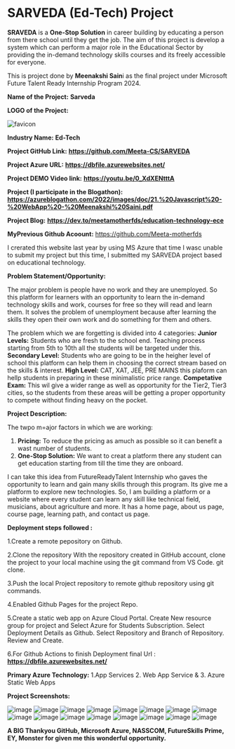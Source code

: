 # SARVEDA (Ed-Tech) Project
**SRAVEDA** is a **One-Stop Solution** in career building by educating a person from there school until they get the job.
The aim of this project is develop a system which can perform a major role in the Educational Sector by providing the in-demand technology skills courses and its freely accessible for everyone.

This is project done by **Meenakshi Sain**i as the final project under Microsoft Future Talent Ready Internship Program 2024.

**Name of the Project:**  **Sarveda**

**LOGO of the Project:**

![favicon](https://github.com/Meeta-CS/SARVEDA/assets/172569993/24805f98-50ae-4988-bf8e-38dc12d80bc9)

**Industry Name:**   **Ed-Tech**

**Project GitHub Link:**   **https://github.com/Meeta-CS/SARVEDA**

**Project Azure URL:**    **https://dbfile.azurewebsites.net/**

**Project DEMO Video link:**   **https://youtu.be/0_XdXENtttA**

**Project (I participate in the Blogathon):**  **https://azureblogathon.com/2022/images/doc/21.%20Javascript%20-%20WebApp%20-%20Meenakshi%20Saini.pdf**

**Project Blog:**   **https://dev.to/meetamotherfds/education-technology-ece**

**MyPrevious Github Acoount:**  https://github.com/Meeta-motherfds 

I crerated this website last year by using MS Azure that time I wasc unable to submit my project but this time, I submitted my SARVEDA project based on educational technology.

**Problem Statement/Opportunity:**

The major problem is people have no work and they are unemployed. So this platform for learners with an opportunity to learn the in-demand technology skills and work, courses for free so they will read and learn them. It solves the problem of unemployment because after learning the skills they open their own work and do something for them and others.

The problem which we are forgetting is divided into 4 categories:
**Junior Levels:**  Students who are fresh to the school end. Teaching process starting from 5th to 10th all the students will be targeted under this.
**Secondary Level:**  Students who are going to be in the heigher level of school this platform can help them in choosing the correct stream based on the skills & interest.
**High Level:**  CAT, XAT, JEE, PRE MAINS this plaform can hellp students in preparing in these minimalistic price range.
**Competative Exam:**  This wil give a wider range as well as opportunity for the Tier2, Tier3 cities, so the students from these areas will be getting a proper opportunity to compete without finding heavy on the pocket.

**Project Description:**

The twpo m=ajor factors in which we are working:

1. **Pricing:** To reduce the pricing as amuch as possible so it can benefit a wast number of students.
2. **One-Stop Solution:**  We want to creat a platform there any student can get education starting from till the time they are onboard.


I can take this idea from FutureReadyTalent Internship who gaves the opportunity to learn and gain many skills through this program. Its give me a platform to explore new technologies. So, I am building a platform or a website where every student can learn any skill like technical field, musicians, about agriculture and more. It has a home page, about us page, course page, learning path, and contact us page.

**Deployment steps followed :**

1.Create a remote pepository on Github.

2.Clone the repository With the repository created in GitHub account, clone the project to your local machine using the git command from VS Code. git clone.

3.Push the local Project repository to remote github repository using git commands.

4.Enabled Github Pages for the project Repo.

5.Create a static web app on Azure Cloud Portal. Create New resource group for project and Select Azure for Students Subscription. Select Deployment Details as Github. Select Repository and Branch of Repository. Review and Create.

6.For Github Actions to finish Deployment final Url : **https://dbfile.azurewebsites.net/**


**Primary Azure Technology:**   1.App Services
                                2. Web App Service & 
                                3. Azure Static Web Apps

**Project Screenshots:**

![image](https://github.com/Meeta-CS/SARVEDA/assets/172569993/0eed1bbf-a789-4780-8192-1518651d1224)
![image](https://github.com/Meeta-CS/SARVEDA/assets/172569993/b6023721-4a3c-4c5b-975a-ddc1c10ac741)
![image](https://github.com/Meeta-CS/SARVEDA/assets/172569993/e9f64647-1594-4d40-ba10-a80645b3e639)
![image](https://github.com/Meeta-CS/SARVEDA/assets/172569993/64f01ae2-c876-47cd-ba37-67ac818feb50)
![image](https://github.com/Meeta-CS/SARVEDA/assets/172569993/433fdcf6-ac2c-41dd-bb8d-b21adba50211)
![image](https://github.com/Meeta-CS/SARVEDA/assets/172569993/a964408a-0ad5-46d5-a7da-78da9152f720)
![image](https://github.com/Meeta-CS/SARVEDA/assets/172569993/f689b5b7-4860-4a22-b57c-2f927a16dbf0)
![image](https://github.com/Meeta-CS/SARVEDA/assets/172569993/1a15f013-b21b-4fc6-a5f9-6a373264a528)
![image](https://github.com/Meeta-CS/SARVEDA/assets/172569993/c130da59-a1ac-4de4-9a05-be40e8d25491)
![image](https://github.com/Meeta-CS/SARVEDA/assets/172569993/14f14a90-8a7c-4274-83be-273c8b99df5a)
![image](https://github.com/Meeta-CS/SARVEDA/assets/172569993/904832f4-63b2-4392-8133-5199b9b0c6e2)
![image](https://github.com/Meeta-CS/SARVEDA/assets/172569993/fad5cd5f-b53c-467e-b094-55d757323360)
![image](https://github.com/Meeta-CS/SARVEDA/assets/172569993/e5f42f52-ee57-47d8-9815-42cb9c2087d6)
![image](https://github.com/Meeta-CS/SARVEDA/assets/172569993/3f6ee00b-f2ab-4e64-a5ab-beeb92584017)
![image](https://github.com/Meeta-CS/SARVEDA/assets/172569993/b47bc090-e1e4-477e-986e-2ee42650f2aa)
![image](https://github.com/Meeta-CS/SARVEDA/assets/172569993/3d06a974-3514-4322-89ea-24a260dc55d5)

                               

**A BIG Thankyou GitHub, Microsoft Azure, NASSCOM, FutureSkills Prime, EY, Monster for given me this wonderful opportunity.**
